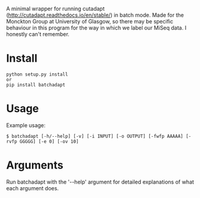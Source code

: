 A minimal wrapper for running cutadapt (http://cutadapt.readthedocs.io/en/stable/) in batch mode.
Made for the Monckton Group at University of Glasgow, so there may be specific behaviour in this program for the way in which we label our MiSeq data.
I honestly can't remember.

Install
=======

    python setup.py install
    or
    pip install batchadapt

Usage
=====
Example usage:

    $ batchadapt [-h/--help] [-v] [-i INPUT] [-o OUTPUT] [-fwfp AAAAA] [-rvfp GGGGG] [-e 0] [-ov 10]

Arguments
=========

Run batchadapt with the '--help' argument for detailed explanations of what each argument does.
